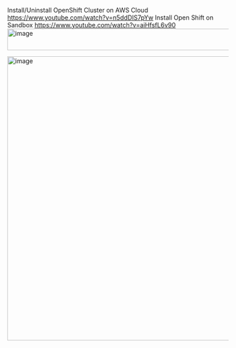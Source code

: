 Install/Uninstall OpenShift Cluster on AWS Cloud	https://www.youtube.com/watch?v=n5ddDIS7pYw
Install Open Shift on Sandbox	https://www.youtube.com/watch?v=aiHfsfL6v90
<img width="1115" height="49" alt="image" src="https://github.com/user-attachments/assets/95a59dfd-d03e-4bb5-85ee-3a2bbb51b679" />




<img width="1151" height="648" alt="image" src="https://github.com/user-attachments/assets/8e7f820b-2133-4ef4-993b-5723b8a9e5c1" />


